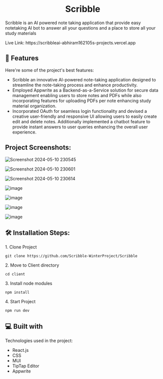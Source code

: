 <h1 align="center" id="title">Scribble</h1>

<p id="description">Scribble is an AI powered note taking application that provide easy notetaking AI bot to answer all your questions and a place to store all your study materials

<p id="link">Live Link: https://scribbleai-abhiram162105s-projects.vercel.app</p>
  
  
<h2>🧐 Features</h2>

Here're some of the project's best features:

*   Scribble an innovative AI-powered note-taking application designed to streamline the note-taking process and enhance productivity.
*   Employed Appwrite as a Backend-as-a-Service solution for secure data management enabling users to store notes and PDFs while also incorporating features for uploading PDFs per note enhancing study material organization.
*   Incorporated OAuth for seamless login functionality and devised a creative user-friendly and responsive UI allowing users to easily create edit and delete notes. Additionally implemented a chatbot feature to provide instant answers to user queries enhancing the overall user experience.


<h2>Project Screenshots:</h2>

![Screenshot 2024-05-10 230545](https://github.com/AdityaKrSingh26/Scribble/assets/128071145/33705174-0753-40fd-a4ca-d6edf25996a3)

![Screenshot 2024-05-10 230601](https://github.com/AdityaKrSingh26/Scribble/assets/128071145/e8f004e9-9998-42c4-b955-be9425534ea1)

![Screenshot 2024-05-10 230614](https://github.com/AdityaKrSingh26/Scribble/assets/128071145/0d4c1383-7300-4a24-a22f-03af475969f3)

![image](https://github.com/AdityaKrSingh26/Scribble/assets/128071145/3c48b93f-48f6-404b-89d3-b43b8ac2dd3a)

![image](https://github.com/AdityaKrSingh26/Scribble/assets/128071145/d643f6a2-add7-4d65-954c-15e274d7e6ed)

![image](https://github.com/AdityaKrSingh26/Scribble/assets/128071145/00c5a1d1-96af-442a-bfa7-3cb02eb4164f)

![image](https://github.com/AdityaKrSingh26/Scribble/assets/128071145/67e0c668-9b1d-406c-9801-8abd8682e99d)





<h2>🛠️ Installation Steps:</h2>

<p>1. Clone Project</p>

```
git clone https://github.com/Scribble-WinterProject/Scribble
```

<p>2. Move to Client directory</p>

```
cd client
```

<p>3. Install node modules</p>

```
npm install
```

<p>4. Start Project</p>

```
npm run dev
```

  
  
<h2>💻 Built with</h2>

Technologies used in the project:

*   React.js
*   CSS
*   MUI
*   TipTap Editor
*   Appwrite
